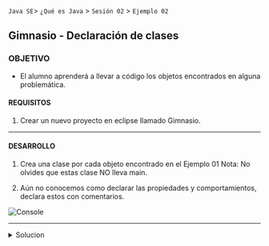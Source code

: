 
`Java SE`> `¿Qué es Java` > `Sesión 02` > `Ejemplo 02`	

## Gimnasio - Declaración de clases

### OBJETIVO

- El alumno aprenderá a llevar a código los objetos encontrados en alguna problemática.

#### REQUISITOS

1. Crear un nuevo proyecto en eclipse llamado Gimnasio.

<hr>

#### DESARROLLO

1. Crea una clase por cada objeto encontrado en el Ejemplo 01
   Nota: No olvides que estas clase NO lleva main.
   
2. Aún no conocemos como declarar las propiedades y comportamientos, declara estos con comentarios.

![Console](https://user-images.githubusercontent.com/56565204/67176659-9c9ebe00-f390-11e9-9baf-3d7e7651c9c7.png)

<hr>

<details>
	<summary>Solucion</summary>
	<p> 1. Crear un nuevo proyecto llamado Gimnasio. </p>
	<p> 2. Crear una clase por cada objeto encontrado en el ejemplo anterior </p>
	<p> Solución - clases declaradas: Actividades & Socio </p>
</details>
